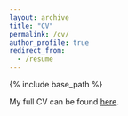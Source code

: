 ```yaml
---
layout: archive
title: "CV"
permalink: /cv/
author_profile: true
redirect_from:
  - /resume
---
```


{% include base_path %}

My full CV can be found [here](/files/CV_v11.pdf).
